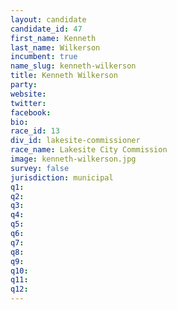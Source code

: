 ```yaml
---
layout: candidate
candidate_id: 47
first_name: Kenneth
last_name: Wilkerson
incumbent: true
name_slug: kenneth-wilkerson
title: Kenneth Wilkerson
party: 
website: 
twitter: 
facebook: 
bio: 
race_id: 13
div_id: lakesite-commissioner
race_name: Lakesite City Commission
image: kenneth-wilkerson.jpg
survey: false
jurisdiction: municipal
q1: 
q2: 
q3: 
q4: 
q5: 
q6: 
q7: 
q8: 
q9: 
q10: 
q11: 
q12: 
---
```

